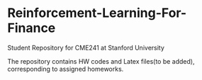 # Reinforcement-Learning-For-Finance
Student Repository for CME241 at Stanford University

The repository contains HW codes and Latex files(to be added), corresponding to assigned homeworks. 








